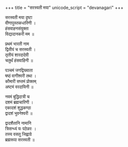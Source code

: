 +++
title = "सरस्वती मया"
unicode_script = "devanagari"
+++

सरस्वती मया दृष्टा  
वीणापुस्तकधारिणी ।  
हंसवाहनसंयुक्ता  
विद्यादानकरी मम ॥

प्रथमं भारती नाम  
द्वितीयं च सरस्वती ।  
तृतीयं शारदादेवी  
चतुर्थं हंसवाहिनी ॥

पञ्चमं जगद्विख्याता  
षष्ठं वागीश्वरी तथा ।  
कौमारी सप्तमं प्रोक्तम्  
अष्टमं वरदायिनी ॥

नवमं बुद्धिदात्री च  
दशमं ब्रह्मचारिणी ।  
एकादशं शुद्धकण्ठा  
द्वादशं भुवनेश्वरी ॥

द्वादशैतानि नामानि  
त्रिसन्ध्यं यः पठेन्नरः ।  
तस्य वसतु जिह्वाग्रे  
ब्रह्मरूपा सरस्वती ॥